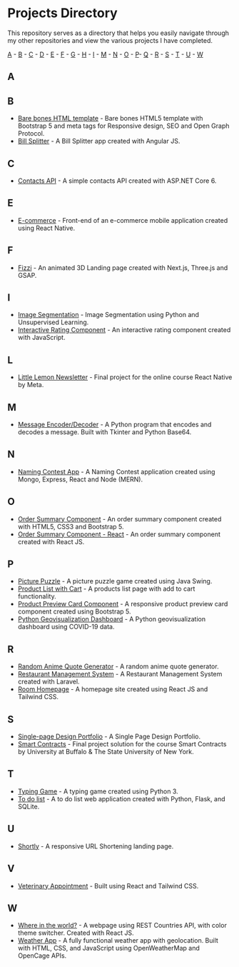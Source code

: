 # Projects Directory
This repository serves as a directory that helps you easily navigate through my other repositories and view the various projects I have completed.

[A](#a) - [B](#b) - [C](#c) - [D](#d) - [E](#e) - [F](#f) - [G](#g) - [H](#h) - [I](#i) - [M](#m) - [N](#n) - [O](#o) - [P](#p)- [Q](#q) - [R](#r) - [S](#s) - [T](#t) - [U](#u) - [W](#w)


## A <a id="a"></a>

## B <a id="b"></a>
- [Bare bones HTML template](https://github.com/kharizzakaye/Bare-Bones-HTML-Webpage) - Bare bones HTML5 template with Bootstrap 5 and meta tags for Responsive design, SEO and Open Graph Protocol.
- [Bill Splitter](https://github.com/kharizzakaye/Bill-Splitter) - A Bill Splitter app created with Angular JS.

## C <a id="c"></a>
- [Contacts API](https://github.com/kharizzakaye/Contacts-API) - A simple contacts API created with ASP.NET Core 6.

<!--- ## D <a id="d"></a>  --->

## E <a id="e"></a>
- [E-commerce](https://github.com/kharizzakaye/Ecommerce-App-Frontend) - Front-end of an e-commerce mobile application created using React Native.

## F <a id="f"></a>
- [Fizzi](https://github.com/kharizzakaye/kharizza-fizzi) - An animated 3D Landing page created with Next.js, Three.js and GSAP.

<!--- ## G <a id="g"></a>   --->

<!--- ## H <a id="h"></a>  --->

## I <a id="i"></a>
- [Image Segmentation](https://github.com/kharizzakaye/Image-Segmentation) - Image Segmentation using Python and Unsupervised Learning.
- [Interactive Rating Component](https://github.com/kharizzakaye/Interactive-rating-component) - An interactive rating component created with JavaScript.

<!--- ## J <a id="j"></a>  --->

<!--- ## K <a id="k"></a> --->

## L <a id="l"></a>
- [Little Lemon Newsletter](https://github.com/kharizzakaye/Little-Lemon-Newsletter) - Final project for the online course React Native by Meta.


## M <a id="m"></a>
- [Message Encoder/Decoder](https://github.com/kharizzakaye/Message-Encoder-Decoder) - A Python program that encodes and decodes a message. Built with Tkinter and Python Base64.

## N <a id="n"></a>
- [Naming Contest App](https://github.com/kharizzakaye/Naming-Contest-App) - A Naming Contest application created using Mongo, Express, React and Node (MERN).


## O <a id="o"></a>
- [Order Summary Component](https://github.com/kharizzakaye/Order-summary-component) - An order summary component created with HTML5, CSS3 and Bootstrap 5.
- [Order Summary Component - React](https://github.com/kharizzakaye/Order-summary-component-React) - An order summary component created with React JS.

## P <a id="p"></a>
- [Picture Puzzle](https://github.com/kharizzakaye/Picture-Puzzle) - A picture puzzle game created using Java Swing.
- [Product List with Cart](https://github.com/kharizzakaye/Product-list-with-cart) - A products list page with add to cart functionality.
- [Product Preview Card Component](https://github.com/kharizzakaye/Product-preview-card-component) - A responsive product preview card component created using Bootstrap 5.
- [Python Geovisualization Dashboard](https://github.com/kharizzakaye/Python-Geovisualization-Dashboard) - A Python geovisualization dashboard using COVID-19 data.

<!--- ## Q <a id="q"></a> --->

## R <a id="r"></a>
- [Random Anime Quote Generator](https://github.com/kharizzakaye/Random-Anime-Quote-Generator) - A random anime quote generator.
- [Restaurant Management System](https://github.com/kharizzakaye/Restaurant-management-system) - A Restaurant Management System created with Laravel.
- [Room Homepage](https://github.com/kharizzakaye/Room-Homepage-React) - A homepage site created using React JS and Tailwind CSS.
 
## S <a id="s"></a>
- [Single-page Design Portfolio](https://github.com/kharizzakaye/single-page-design-portfolio) - A Single Page Design Portfolio.
- [Smart Contracts](https://github.com/kharizzakaye/Smart-Contracts) - Final project solution for the course Smart Contracts by University at Buffalo & The State University of New York.

## T <a id="t"></a>
- [Typing Game](https://github.com/kharizzakaye/Typing-Game) - A typing game created using Python 3.
- [To do list](https://github.com/kharizzakaye/to-do-list) - A to do list web application created with Python, Flask, and SQLite.

## U <a id="u"></a>
- [Shortly](https://github.com/kharizzakaye/URL-Shortening-Landing-Page) - A responsive URL Shortening landing page.

## V <a id="v"></a>
- [Veterinary Appointment](https://github.com/kharizzakaye/veterinary-appointment) - Built using React and Tailwind CSS.

## W <a id="u"></a>
- [Where in the world?](https://github.com/kharizzakaye/rest-countries) - A webpage using REST Countries API, with color theme switcher. Created with React JS.
- [Weather App](https://github.com/kharizzakaye/Weather-App) - A fully functional weather app with geolocation. Built with HTML, CSS, and JavaScript using OpenWeatherMap and OpenCage APIs.
